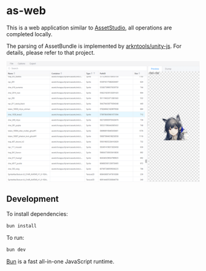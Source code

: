 # as-web

This is a web application similar to [AssetStudio](https://github.com/Perfare/AssetStudio), all operations are completed locally.

The parsing of AssetBundle is implemented by [arkntools/unity-js](https://github.com/arkntools/unity-js). For details, please refer to that project.

![preview](./docs/preview.png)

## Development

To install dependencies:

```bash
bun install
```

To run:

```bash
bun dev
```

[Bun](https://bun.sh) is a fast all-in-one JavaScript runtime.
